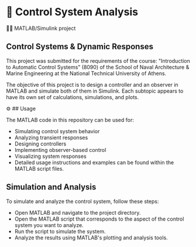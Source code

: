 # 🦾 Control System Analysis

👨‍💻 MATLAB/Simulink project

## Control Systems & Dynamic Responses

This project was submitted for the requirements of the course: "Introduction to Automatic Control Systems" (8090) of the School of Naval Architecture & Marine Engineering at the National Technical University of Athens.

The objective of this project is to design a controller and an observer in MATLAB and simulate both of them in Simulink.
Each subtopic appears to have its own set of calculations, simulations, and plots.

⚙️ ## Usage

The MATLAB code in this repository can be used for:
- Simulating control system behavior
- Analyzing transient responses
- Designing controllers
- Implementing observer-based control
- Visualizing system responses
- Detailed usage instructions and examples can be found within the MATLAB script files.

## Simulation and Analysis

To simulate and analyze the control system, follow these steps:

- Open MATLAB and navigate to the project directory.
- Open the MATLAB script that corresponds to the aspect of the control system you want to analyze.
- Run the script to simulate the system.
- Analyze the results using MATLAB's plotting and analysis tools.
